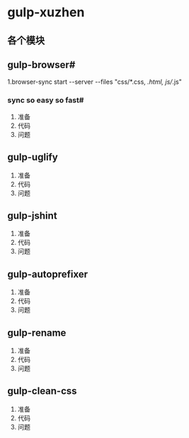 ﻿gulp-xuzhen
===
各个模块
--
## gulp-browser#
1.browser-sync start --server --files "css/*.css, *.html, js/*.js"
### sync so easy so fast#
1. 准备
2. 代码
3. 问题
## gulp-uglify
1. 准备
2. 代码
3. 问题
## gulp-jshint
1. 准备
2. 代码
3. 问题
## gulp-autoprefixer
1. 准备
2. 代码
3. 问题
## gulp-rename
1. 准备
2. 代码
3. 问题
## gulp-clean-css
1. 准备
2. 代码
3. 问题
